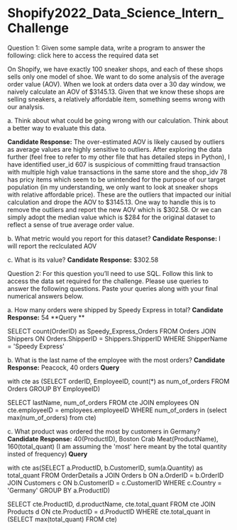# Shopify2022_Data_Science_Intern_Challenge

Question 1: Given some sample data, write a program to answer the following: click here to access the required data set

On Shopify, we have exactly 100 sneaker shops, and each of these shops sells only one model of shoe. We want to do some analysis of the average order value (AOV). When we look at orders data over a 30 day window, we naively calculate an AOV of $3145.13. Given that we know these shops are selling sneakers, a relatively affordable item, something seems wrong with our analysis. 

a.	Think about what could be going wrong with our calculation. Think about a better way to evaluate this data. 

**Candidate Response:** The over-estimated AOV is likely caused by outliers as average values are highly sensitive to outliers. After exploring the data further (feel free to refer to my other file that has detailed steps in Python), I have identified user_id 607 is suspicious of committing fraud transaction with multiple high value transactions in the same store and the shop_idv 78 has pricy items which seem to be unintended for the purpose of our target population (in my understanding, we only want to look at sneaker shops with relative affordable price). These are the outliers that impacted our initial calculation and drope the AOV to $3145.13. One way to handle this is to remove the outliers and report the new AOV which is $302.58. Or we can simply adopt the median value which is $284 for the original dataset to reflect a sense of true average order value.

b.	What metric would you report for this dataset?
**Candidate Response:** I will report the reclculated AOV

c.	What is its value?
**Candidate Response:** $302.58

Question 2: For this question you’ll need to use SQL. Follow this link to access the data set required for the challenge. Please use queries to answer the following questions. Paste your queries along with your final numerical answers below.

a.	How many orders were shipped by Speedy Express in total? 
**Candidate Response:** 54
**Query **

SELECT count(OrderID) as Speedy_Express_Orders
FROM Orders
JOIN Shippers
ON Orders.ShipperID = Shippers.ShipperID
WHERE ShipperName = 'Speedy Express'

b.	What is the last name of the employee with the most orders? 
**Candidate Response:** Peacock, 40 orders
**Query** 

with cte as (SELECT orderID, EmployeeID, count(*)  as num_of_orders FROM Orders GROUP BY EmployeeID)

SELECT lastName, num_of_orders
FROM cte
JOIN employees
ON cte.employeeID = employees.employeeID
WHERE num_of_orders in (select max(num_of_orders) from cte)

c.	What product was ordered the most by customers in Germany?
**Candidate Response:** 40(ProductID), Boston Crab Meat(ProductName), 160(total_quant) (I am assuming the 'most' here meant by the total quantity insted of frequency)
**Query**

with cte as(SELECT a.ProductID, b.CustomerID, sum(a.Quantity) as total_quant 
FROM OrderDetails a
JOIN Orders b 
ON a.OrderID = b.OrderID
JOIN Customers c
ON b.CustomerID = c.CustomerID
WHERE c.Country = 'Germany'
GROUP BY a.ProductID) 

SELECT cte.ProductID, d.productName, cte.total_quant
FROM cte
JOIN Products d
ON cte.ProductID = d.ProductID
WHERE cte.total_quant in (SELECT max(total_quant) FROM cte) 

